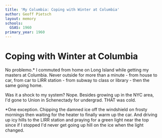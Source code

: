 ```yaml
---
title: 'My Columbia: Coping with Winter at Columbia'
author: Geoff Pietsch
layout: memory
schools:
  GSAS: 1960
primary_year: 1960
---
```

# Coping with Winter at Columbia

No problemo.*   I commuted from home on Long Island while getting my masters at Columbia.  Never outside for more than a minute - from house to car, from car to LIRR station - from subway to class or library - then the same going home.

Was it a shock to my system? Nope. Besides growing up in the NYC area, I'd gone to Union in Schenectady for undergrad. THAT was cold.

*One exception.  Chipping the damned ice off the windshield on frosty mornings then waiting for the heater to finally warm up the car.  And driving up icy hills to the LIRR station and praying for a green light near the top since if I stopped I'd never get going up hill on the ice when the light changed.
